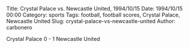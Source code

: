 Title: Crystal Palace vs. Newcastle United, 1994/10/15
Date: 1994/10/15 00:00
Category: sports
Tags: football, football scores, Crystal Palace, Newcastle United
Slug: crystal-palace-vs-newcastle-united
Author: carbonero


Crystal Palace 0 - 1 Newcastle United
